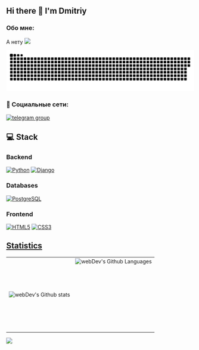 ## Hi there 👋 I'm Dmitriy

### Обо мне:

А нету <img src="https://media.giphy.com/media/WUlplcMpOCEmTGBtBW/giphy.gif" width="30px"/>

<p align="center">
 <img width="600" src="assets/github-snake.svg" alt="snake"/>
</p>

### 🤝 Социальные сети:

<div id="badges">
    <a href="https://t.me/XakepAnonim" target="_blank">
        <img src="https://cdn-icons-png.flaticon.com/512/2111/2111646.png" width="40" height="40" alt="telegram group" />
    </a>
</div>

## 💻 Stack

### Backend

<a href="https://www.python.org/" target="_blank" rel="noreferrer"><img src="https://raw.githubusercontent.com/danielcranney/readme-generator/main/public/icons/skills/python-colored.svg" width="36" height="36" alt="Python" /></a>
<a href="https://www.djangoproject.com/" target="_blank" rel="noreferrer"><img src="https://raw.githubusercontent.com/danielcranney/readme-generator/main/public/icons/skills/django-colored.svg" width="36" height="36" alt="Django" /></a>


### Databases

<a href="https://www.postgresql.org/" target="_blank" rel="noreferrer"><img src="https://raw.githubusercontent.com/danielcranney/readme-generator/main/public/icons/skills/postgresql-colored.svg" width="36" height="36" alt="PostgreSQL" /></a>

### Frontend

<a href="https://developer.mozilla.org/en-US/docs/Glossary/HTML5" target="_blank" rel="noreferrer"><img src="https://raw.githubusercontent.com/danielcranney/readme-generator/main/public/icons/skills/html5-colored.svg" width="36" height="36" alt="HTML5" /></a>
<a href="https://www.w3.org/TR/CSS/#css" target="_blank" rel="noreferrer"><img src="https://raw.githubusercontent.com/danielcranney/readme-generator/main/public/icons/skills/css3-colored.svg" width="36" height="36" alt="CSS3" />

## Statistics

<table>
  <tr>
    <td>
      <img align="left" src="https://github-readme-stats.vercel.app/api?username=XakepAnonim&show_icons=true&theme=dracula&include_all_commits=true&count_private=true" alt="webDev's Github stats" />
    </td>
    <td>
      <img height="195px" align="right" alt="webDev's Github Languages" src="https://github-readme-stats-sigma-five.vercel.app/api/top-langs/?username=XakepAnonim&layout=compact&theme=vision-friendly-dark"/>
    </td>
  </tr>
</table>

![](https://komarev.com/ghpvc/?username=XakepAnonim&color=blueviolet&style=plastic)
